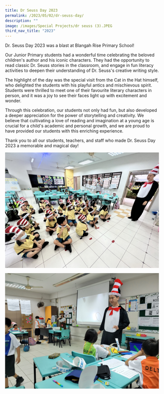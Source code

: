 ```yaml
---
title: Dr Seuss Day 2023
permalink: /2023/05/02/dr-seuss-day/
description: ""
image: /images/Special Projects/dr seuss (3).JPEG
third_nav_title: "2023"
---
```

Dr. Seuss Day 2023 was a blast at Blangah Rise Primary School!

Our Junior Primary students had a wonderful time celebrating the beloved children's author and his iconic characters. They had the opportunity to read classic Dr. Seuss stories in the classroom, and engage in fun literacy activities to deepen their understanding of Dr. Seuss's creative writing style.

The highlight of the day was the special visit from the Cat in the Hat himself, who delighted the students with his playful antics and mischievous spirit. Students were thrilled to meet one of their favourite literary characters in person, and it was a joy to see their faces light up with excitement and wonder.

Through this celebration, our students not only had fun, but also developed a deeper appreciation for the power of storytelling and creativity. We believe that cultivating a love of reading and imagination at a young age is crucial for a child's academic and personal growth, and we are proud to have provided our students with this enriching experience.

Thank you to all our students, teachers, and staff who made Dr. Seuss Day 2023 a memorable and magical day!

![](/images/Special%20Projects/dr%20seuss%20(3).JPEG)

![](/images/Special%20Projects/dr%20seuss%202023%20(1).jpg)